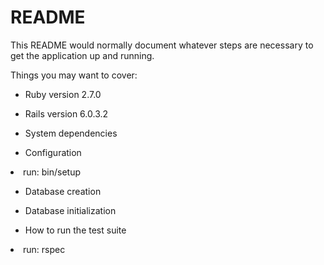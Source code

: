 # README

This README would normally document whatever steps are necessary to get the
application up and running.

Things you may want to cover:

* Ruby version  2.7.0

* Rails version 6.0.3.2

* System dependencies

* Configuration
<li>run: bin/setup</li>

* Database creation

* Database initialization

* How to run the test suite
<li>run: rspec</li>



